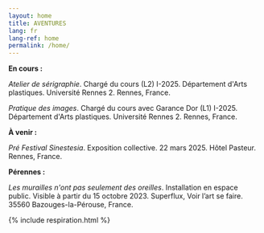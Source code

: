 ```yaml
---
layout: home
title: AVENTURES
lang: fr
lang-ref: home
permalink: /home/
---
```


**En cours :**

*Atelier de sérigraphie*. Chargé du cours (L2) I-2025. Département d'Arts plastiques. Université Rennes 2. Rennes, France.

*Pratique des images*. Chargé du cours avec Garance Dor (L1) I-2025. Département d'Arts plastiques. Université Rennes 2. Rennes, France.

**À venir :**

*Pré Festival Sinestesia*. Exposition collective. 22 mars 2025. Hôtel Pasteur. Rennes, France.

**Pérennes :**

*Les murailles n'ont pas seulement des oreilles*. Installation en espace public. Visible à partir du 15 octobre 2023. Superflux, Voir l’art se faire. 35560 Bazouges-la-Pérouse, France.

{% include respiration.html %}
